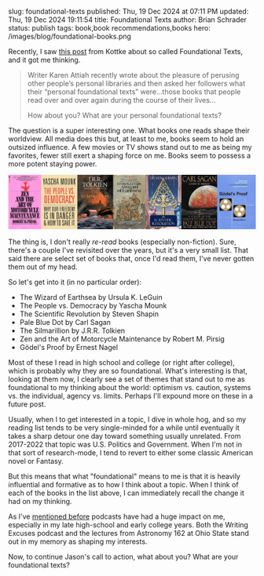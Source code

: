 slug: foundational-texts
published: Thu, 19 Dec 2024 at 07:11 PM
updated: Thu, 19 Dec 2024 19:11:54 
title: Foundational Texts
author: Brian Schrader
status: publish
tags: book,book recommendations,books
hero: /images/blog/foundational-books.png

Recently, I saw [this post][kot] from Kottke about so called Foundational Texts, and it got me thinking.

> Writer Karen Attiah recently wrote about the pleasure of perusing other people’s personal libraries and then asked her followers what their “personal foundational texts” were…those books that people read over and over again during the course of their lives…
>
> How about you? What are your personal foundational texts?

The question is a super interesting one. What books one reads shape their worldview. All media does this but, at least to me, books seem to hold an outsized influence. A few movies or TV shows stand out to me as being my favorites, fewer still exert a shaping force on me. Books seem to possess a more potent staying power.

<img src="/images/blog/foundational-books.png" style="max-width: 100%;" />

The thing is, I don't really *re-read* books (especially non-fiction). Sure, there's a couple I've revisited over the years, but it's a very small list. That said there are select set of books that, once I'd read them, I've never gotten them out of my head.

So let's get into it (in no particular order):

- The Wizard of Earthsea by Ursula K. LeGuin
- The People vs. Democracy by Yascha Mounk
- The Scientific Revolution by Steven Shapin
- Pale Blue Dot by Carl Sagan
- The Silmarillion by J.R.R. Tolkien
- Zen and the Art of Motorcycle Maintenance by Robert M. Pirsig
- Gödel's Proof by Ernest Nagel

Most of these I read in high school and college (or right after college), which is probably why they are so foundational. What's interesting is that, looking at them now, I clearly see a set of themes that stand out to me as foundational to my thinking about the world: optimism vs. caution, systems vs. the individual, agency vs. limits. Perhaps I'll expound more on these in a future post.

Usually, when I to get interested in a topic, I dive in whole hog, and so my reading list tends to be very single-minded for a while until eventually it takes a sharp detour one day toward something usually unrelated. From 2017-2022 that topic was U.S. Politics and Government. When I'm not in that sort of research-mode, I tend to revert to either some classic American novel or Fantasy.

But this means that what "foundational" means to me is that it is heavily influential and formative as to how I think about a topic. When I think of each of the books in the list above, I can immediately recall the change it had on my thinking.

As I've [mentioned before][pod] podcasts have had a huge impact on me, especially in my late high-school and early college years. Both the Writing Excuses podcast and the lectures from Astronomy 162 at Ohio State stand out in my memory as shaping my interests.

Now, to continue Jason's call to action, what about you? What are your foundational texts?

[kot]: https://kottke.org/24/12/what-are-your-personal-foundational-texts
[pod]: /archive/podcasts-the-universe-and-everything/
